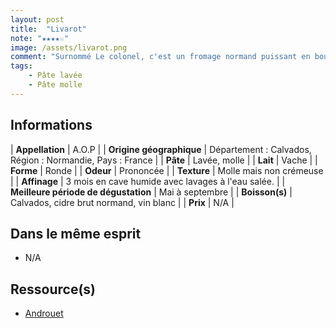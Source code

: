 ```yaml
---
layout: post
title:  "Livarot"
note: "★★★★☆"
image: /assets/livarot.png
comment: "Surnommé Le colonel, c'est un fromage normand puissant en bouche. On retrouve ce goût caractéristique des pâtes lavées."
tags:
    - Pâte lavée
    - Pâte molle
---
```


## Informations

| **Appellation** | A.O.P |
| **Origine géographique** | Département : Calvados, Région : Normandie, Pays : France   |
| **Pâte** | Lavée, molle |
| **Lait** | Vache |
| **Forme** | Ronde |
| **Odeur** | Prononcée |
| **Texture** | Molle mais non crémeuse  |
| **Affinage** | 3 mois en cave humide avec lavages à l'eau salée. |
| **Meilleure période de dégustation** | Mai à septembre |
| **Boisson(s)** | Calvados, cidre brut normand, vin blanc |
| **Prix** | N/A |

## Dans le même esprit
* N/A

## Ressource(s)
* [Androuet](http://www.androuet.com/Livarot-116.html)